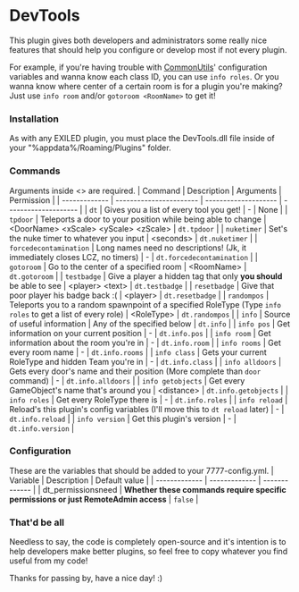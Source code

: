 # DevTools
This plugin gives both developers and administrators some really nice features that should help you configure or develop most if not every plugin.

For example, if you're having trouble with [CommonUtils](https://github.com/KadeDev/Common-Utils/ "CommonUtils")' configuration variables and wanna know each class ID, you can use `info roles`. Or you wanna know where center of a certain room is for a plugin you're making? Just use `info room` and/or `gotoroom <RoomName>` to get it!

### Installation
As with any EXILED plugin, you must place the DevTools.dll file inside of your "%appdata%/Roaming/Plugins" folder.

### Commands
Arguments inside &lt;&gt; are required.
| Command | Description | Arguments | Permission |
| ------------- | ----------------------- | -------------------- | -------------------- |
| `dt` | Gives you a list of every tool you get! | - | None |
| `tpdoor` | Teleports a door to your position while being able to change | &lt;DoorName&gt; &lt;xScale&gt; &lt;yScale&gt; &lt;zScale&gt; | `dt.tpdoor` |
| `nuketimer` | Set's the nuke timer to whatever you input | &lt;seconds&gt; | `dt.nuketimer` |
| `forcedecontamination` | Long names need no descriptions! (Jk, it immediately closes LCZ, no timers) | - | `dt.forcedecontamination` |
| `gotoroom` | Go to the center of a specified room | &lt;RoomName&gt; | `dt.gotoroom` |
| `testbadge` | Give a player a hidden tag that only **you should** be able to see | &lt;player&gt; &lt;text&gt; | `dt.testbadge` |
| `resetbadge` | Give that poor player his badge back :( | &lt;player&gt; | `dt.resetbadge` |
| `randompos` | Teleports you to a random spawnpoint of a specified RoleType (Type `info roles` to get a list of every role) | &lt;RoleType&gt; | `dt.randompos` |
| `info` | Source of useful information | Any of the specified below | `dt.info` |
| `info pos` | Get information on your current position | - | `dt.info.pos` |
| `info room` | Get information about the room you're in | - | `dt.info.room` |
| `info rooms` | Get every room name | - | `dt.info.rooms` |
| `info class` | Gets your current RoleType and hidden Team you're in | - | `dt.info.class` |
| `info alldoors` | Gets every door's name and their position (More complete than `door` command) | - | `dt.info.alldoors` |
| `info getobjects` | Get every GameObject's name that's around you | &lt;distance&gt; | `dt.info.getobjects` |
| `info roles` | Get every RoleType there is | - | `dt.info.roles` |
| `info reload` | Reload's this plugin's config variables (I'll move this to `dt reload` later) | - | `dt.info.reload` |
| `info version` | Get this plugin's version | - | `dt.info.version` |

### Configuration
These are the variables that should be added to your 7777-config.yml.
| Variable  | Description | Default value |
| ------------- | ------------- | ------------- |
| dt_permissionsneed | **Whether these commands require specific permissions or just RemoteAdmin access** | `false` |

### That'd be all
Needless to say, the code is completely open-source and it's intention is to help developers make better plugins, so feel free to copy whatever you find useful from my code!

Thanks for passing by, have a nice day! :)
